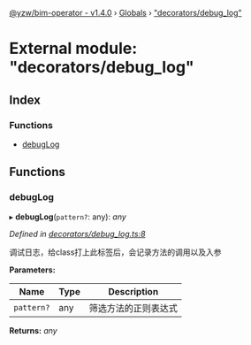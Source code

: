 [@yzw/bim-operator - v1.4.0](../README.md) › [Globals](../globals.md) › ["decorators/debug_log"](_decorators_debug_log_.md)

# External module: "decorators/debug_log"

## Index

### Functions

* [debugLog](_decorators_debug_log_.md#debuglog)

## Functions

###  debugLog

▸ **debugLog**(`pattern?`: any): *any*

*Defined in [decorators/debug_log.ts:8](https://github.com/youkaisteve/bim-operator/blob/16b53dc/src/decorators/debug_log.ts#L8)*

调试日志，给class打上此标签后，会记录方法的调用以及入参

**Parameters:**

Name | Type | Description |
------ | ------ | ------ |
`pattern?` | any | 筛选方法的正则表达式  |

**Returns:** *any*
